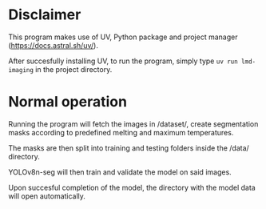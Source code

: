 # Disclaimer
This program makes use of UV, Python package and project manager (https://docs.astral.sh/uv/).

After succesfully installing UV, to run the program, simply type `uv run lmd-imaging` in the project directory.

# Normal operation
Running the program will fetch the images in /dataset/, create segmentation masks according to predefined melting and maximum temperatures.

The masks are then split into training and testing folders inside the /data/ directory.

YOLOv8n-seg will then train and validate the model on said images.

Upon succesful completion of the model, the directory with the model data will open automatically.
